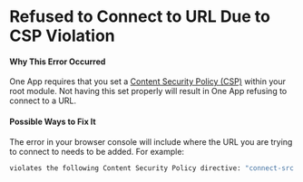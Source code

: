 # Refused to Connect to URL Due to CSP Violation

#### Why This Error Occurred

One App requires that you set a [Content Security Policy (CSP)](../api/modules/App-Configuration#csp) within your root module. Not having this set properly will result in One App refusing to connect to a URL.

#### Possible Ways to Fix It

The error in your browser console will include where the URL you are trying to connect to needs to be added. For example:

```sh
violates the following Content Security Policy directive: "connect-src 'self' *.example.com".
```
